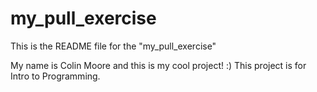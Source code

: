 # my_pull_exercise

This is the README file for the "my_pull_exercise"

My name is Colin Moore and this is my cool project! :)
This project is for Intro to Programming.
